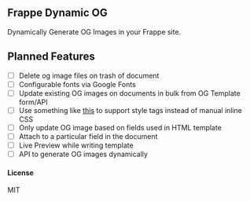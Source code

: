 ## Frappe Dynamic OG

Dynamically Generate OG Images in your Frappe site.

## Planned Features

- [ ] Delete og image files on trash of document
- [ ] Configurable fonts via Google Fonts
- [ ] Update existing OG images on documents in bulk from OG Template form/API
- [ ] Use something like [this](https://github.com/jonkemp/inline-css) to support style tags instead of manual inline CSS
- [ ] Only update OG image based on fields used in HTML template
- [ ] Attach to a particular field in the document
- [ ] Live Preview while writing template
- [ ] API to generate OG images dynamically

#### License

MIT